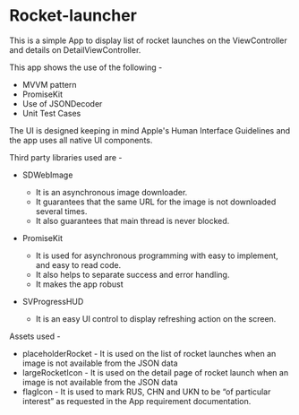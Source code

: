 # Rocket-launcher

This is a simple App to display list of rocket launches on the ViewController and details on DetailViewController.

This app shows the use of the following -
- MVVM pattern
- PromiseKit
- Use of JSONDecoder
- Unit Test Cases

The UI is designed keeping in mind Apple's Human Interface Guidelines and the app uses all native UI components.

Third party libraries used are -

- SDWebImage 
  - It is an asynchronous image downloader. 
  - It guarantees that the same URL for the image is not downloaded several times.
  - It also guarantees that main thread is never blocked.
             
- PromiseKit
  - It is used for asynchronous programming with easy to implement, and easy to read code. 
  - It also helps to separate success and error handling.
  - It makes the app robust

- SVProgressHUD 
  - It is an easy UI control to display refreshing action on the screen.


Assets used -
- placeholderRocket - It is used on the list of rocket launches when an image is not available from the JSON data
- largeRocketIcon - It is used on the detail page of rocket launch when an image is not available from the JSON data
- flagIcon - It is used to mark RUS, CHN and UKN to be “of particular interest” as requested in the App requirement documentation.
